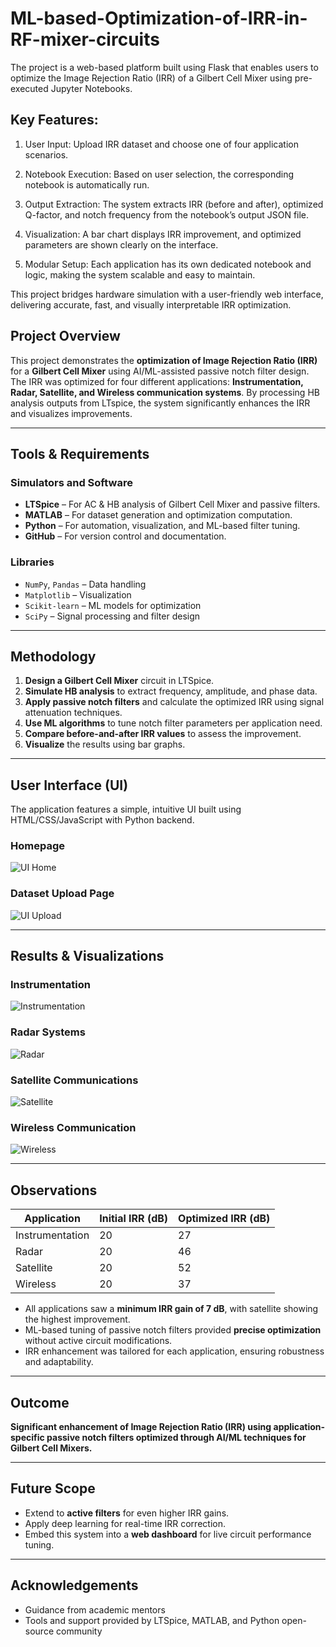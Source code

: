 # ML-based-Optimization-of-IRR-in-RF-mixer-circuits

The project is a web-based platform built using Flask that enables users to optimize the Image Rejection Ratio (IRR) of a Gilbert Cell Mixer using pre-executed Jupyter Notebooks.

## Key Features:
1) User Input: Upload IRR dataset and choose one of four application scenarios.

2) Notebook Execution: Based on user selection, the corresponding notebook is automatically run.

3) Output Extraction: The system extracts IRR (before and after), optimized Q-factor, and notch frequency from the notebook’s output JSON file.

4) Visualization: A bar chart displays IRR improvement, and optimized parameters are shown clearly on the interface.

5) Modular Setup: Each application has its own dedicated notebook and logic, making the system scalable and easy to maintain.

This project bridges hardware simulation with a user-friendly web interface, delivering accurate, fast, and visually interpretable IRR optimization.

## Project Overview
This project demonstrates the **optimization of Image Rejection Ratio (IRR)** for a **Gilbert Cell Mixer** using AI/ML-assisted passive notch filter design. The IRR was optimized for four different applications: **Instrumentation, Radar, Satellite, and Wireless communication systems**. By processing HB analysis outputs from LTspice, the system significantly enhances the IRR and visualizes improvements.

---

## Tools & Requirements

### Simulators and Software
- **LTSpice** – For AC & HB analysis of Gilbert Cell Mixer and passive filters.
- **MATLAB** – For dataset generation and optimization computation.
- **Python** – For automation, visualization, and ML-based filter tuning.
- **GitHub** – For version control and documentation.

### Libraries
- `NumPy`, `Pandas` – Data handling
- `Matplotlib` – Visualization
- `Scikit-learn` – ML models for optimization
- `SciPy` – Signal processing and filter design

---

## Methodology

1. **Design a Gilbert Cell Mixer** circuit in LTSpice.
2. **Simulate HB analysis** to extract frequency, amplitude, and phase data.
3. **Apply passive notch filters** and calculate the optimized IRR using signal attenuation techniques.
4. **Use ML algorithms** to tune notch filter parameters per application need.
5. **Compare before-and-after IRR values** to assess the improvement.
6. **Visualize** the results using bar graphs.

---

## User Interface (UI)

The application features a simple, intuitive UI built using HTML/CSS/JavaScript with Python backend.

### Homepage
![UI Home](https://github.com/profitter261/ML-based-Optimization-of-IRR-in-RF-mixer-circuits/blob/main/Screenshot%202025-03-26%20110213.png)

### Dataset Upload Page
![UI Upload](https://github.com/profitter261/ML-based-Optimization-of-IRR-in-RF-mixer-circuits/blob/main/Gilbert%20cell%20mixer/Screenshot%202025-04-09%20224640.png)

---

## Results & Visualizations

### Instrumentation

![Instrumentation](https://github.com/profitter261/ML-based-Optimization-of-IRR-in-RF-mixer-circuits/blob/main/static/Instrumentation_irr_plot.png?raw=true)

### Radar Systems

![Radar](https://github.com/profitter261/ML-based-Optimization-of-IRR-in-RF-mixer-circuits/blob/main/static/Radar_irr_plot.png?raw=true)

### Satellite Communications

![Satellite](https://github.com/profitter261/ML-based-Optimization-of-IRR-in-RF-mixer-circuits/blob/main/static/Wireless_irr_plot.png?raw=true)

### Wireless Communication

![Wireless](https://github.com/profitter261/ML-based-Optimization-of-IRR-in-RF-mixer-circuits/blob/main/static/statics/Satellite_graph.png?raw=true)

---

## Observations

| Application      | Initial IRR (dB) | Optimized IRR (dB) |
|------------------|------------------|--------------------|
| Instrumentation  | 20               | 27                 |
| Radar            | 20               | 46                 |
| Satellite        | 20               | 52                 |
| Wireless         | 20               | 37                 |

- All applications saw a **minimum IRR gain of 7 dB**, with satellite showing the highest improvement.
- ML-based tuning of passive notch filters provided **precise optimization** without active circuit modifications.
- IRR enhancement was tailored for each application, ensuring robustness and adaptability.

---

## Outcome

**Significant enhancement of Image Rejection Ratio (IRR) using application-specific passive notch filters optimized through AI/ML techniques for Gilbert Cell Mixers.**

---

## Future Scope

- Extend to **active filters** for even higher IRR gains.
- Apply deep learning for real-time IRR correction.
- Embed this system into a **web dashboard** for live circuit performance tuning.

---

## Acknowledgements
- Guidance from academic mentors  
- Tools and support provided by LTSpice, MATLAB, and Python open-source community
